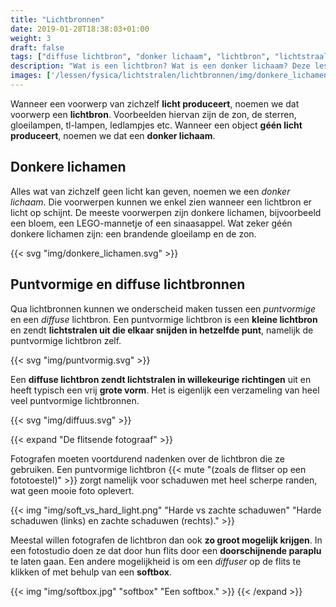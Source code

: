 ```yaml
---
title: "Lichtbronnen"
date: 2019-01-28T18:38:03+01:00
weight: 3
draft: false
tags: ["diffuse lichtbron", "donker lichaam", "lichtbron", "lichtstraal", "niet-puntvormige lichtbron", "optica", "puntvormige lichtbron", "softbox", "tl-lamp", "zon"]
description: "Wat is een lichtbron? Wat is een donker lichaam? Deze les legt het uit op een illustratieve manier uit. Daarnaast vertellen we wat een donker lichaam is en wat het verschil is tussen een puntvormige en diffuse lichtbron. Als uitbreiding bevat de les ook een stukje over hoe fotografen diffuse lichtbronnen gebruiken om betere foto's te trekken."
images: ['/lessen/fysica/lichtstralen/lichtbronnen/img/donkere_lichamen.png', '/lessen/fysica/lichtstralen/lichtbronnen/img/puntvormig.png', '/lessen/fysica/lichtstralen/lichtbronnen/img/diffuus.png', '/lessen/fysica/lichtstralen/lichtbronnen/img/soft_vs_hard_light.png', '/lessen/fysica/lichtstralen/lichtbronnen/img/softbox.jpg']
---
```

Wanneer een voorwerp van zichzelf **licht produceert**, noemen we dat voorwerp
een **lichtbron**. Voorbeelden hiervan zijn de zon, de sterren, gloeilampen,
tl-lampen, ledlampjes etc. Wanneer een object **géén licht produceert**, noemen
we dat een **donker lichaam**.

## Donkere lichamen
Alles wat van zichzelf geen licht kan geven, noemen we een *donker lichaam*.
Die voorwerpen kunnen we enkel zien wanneer een lichtbron er licht op schijnt.
De meeste voorwerpen zijn donkere lichamen, bijvoorbeeld een bloem, een
LEGO-mannetje of een sinaasappel. Wat zeker géén donkere lichamen zijn: een
brandende gloeilamp en de zon.

{{< svg "img/donkere_lichamen.svg" >}}

## Puntvormige en diffuse lichtbronnen
Qua lichtbronnen kunnen we onderscheid maken tussen een *puntvormige* en een
*diffuse* lichtbron. Een puntvormige lichtbron is een **kleine lichtbron** en
zendt **lichtstralen uit die elkaar snijden in hetzelfde punt**, namelijk de
puntvormige lichtbron zelf.

{{< svg "img/puntvormig.svg" >}}

Een **diffuse lichtbron zendt lichtstralen in willekeurige richtingen** uit en
heeft typisch een vrij **grote vorm**. Het is
eigenlijk een verzameling van heel veel puntvormige lichtbronnen.

{{< svg "img/diffuus.svg" >}}

{{< expand "De flitsende fotograaf" >}}

Fotografen moeten voortdurend nadenken over de lichtbron die ze gebruiken. Een
puntvormige lichtbron {{< mute "(zoals de flitser op een fototoestel)" >}} zorgt
namelijk voor schaduwen met heel scherpe randen, wat geen mooie foto oplevert.

{{< img "img/soft_vs_hard_light.png" "Harde vs zachte schaduwen" "Harde schaduwen (links) en zachte schaduwen (rechts)." >}}

Meestal willen fotografen de lichtbron dan ook **zo groot mogelijk krijgen**.
In een fotostudio doen ze dat door hun flits door een **doorschijnende
paraplu** te laten gaan. Een andere mogelijkheid is om een *diffuser* op de
flits te klikken of met behulp van een **softbox**.

{{< img "img/softbox.jpg" "softbox" "Een softbox." >}}
{{< /expand >}}
